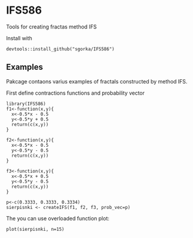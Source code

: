 
# IFS586

Tools for creating fractas method IFS

Install with 
```
devtools::install_github("sgorka/IFS586")
```


## Examples

Pakcage contaons varius examples of fractals constructed by method IFS. 
 
First define contractions functions and probability vector
```{r, include=FALSE}
library(IFS586)
f1<-function(x,y){
  x<-0.5*x - 0.5
  y<-0.5*y + 0.5
  return(c(x,y))
}

f2<-function(x,y){
  x<-0.5*x - 0.5
  y<-0.5*y - 0.5
  return(c(x,y))
}

f3<-function(x,y){
  x<-0.5*x + 0.5
  y<-0.5*y - 0.5
  return(c(x,y))
}

p<-c(0.3333, 0.3333, 0.3334)
sierpisnki <- createIFS(f1, f2, f3, prob_vec=p)
```
The you can use overloaded function plot:
```{r}
plot(sierpisnki, n=15)

```
